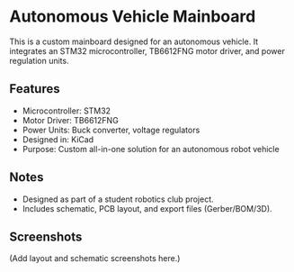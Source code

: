 # Autonomous Vehicle Mainboard

This is a custom mainboard designed for an autonomous vehicle. It integrates an STM32 microcontroller, TB6612FNG motor driver, and power regulation units.

## Features
- Microcontroller: STM32
- Motor Driver: TB6612FNG
- Power Units: Buck converter, voltage regulators
- Designed in: KiCad
- Purpose: Custom all-in-one solution for an autonomous robot vehicle

## Notes
- Designed as part of a student robotics club project.
- Includes schematic, PCB layout, and export files (Gerber/BOM/3D).

## Screenshots
(Add layout and schematic screenshots here.)
